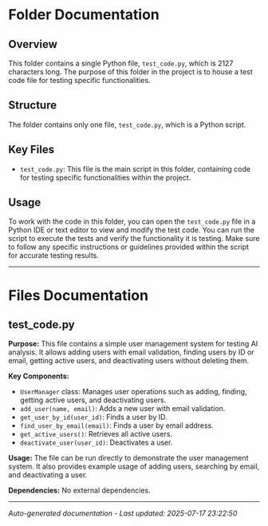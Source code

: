 # Folder Documentation

## Overview
This folder contains a single Python file, `test_code.py`, which is 2127 characters long. The purpose of this folder in the project is to house a test code file for testing specific functionalities.

## Structure
The folder contains only one file, `test_code.py`, which is a Python script.

## Key Files
- `test_code.py`: This file is the main script in this folder, containing code for testing specific functionalities within the project.

## Usage
To work with the code in this folder, you can open the `test_code.py` file in a Python IDE or text editor to view and modify the test code. You can run the script to execute the tests and verify the functionality it is testing. Make sure to follow any specific instructions or guidelines provided within the script for accurate testing results.

---

# Files Documentation

## test_code.py

**Purpose:** This file contains a simple user management system for testing AI analysis. It allows adding users with email validation, finding users by ID or email, getting active users, and deactivating users without deleting them.

**Key Components:**
- `UserManager` class: Manages user operations such as adding, finding, getting active users, and deactivating users.
- `add_user(name, email)`: Adds a new user with email validation.
- `get_user_by_id(user_id)`: Finds a user by ID.
- `find_user_by_email(email)`: Finds a user by email address.
- `get_active_users()`: Retrieves all active users.
- `deactivate_user(user_id)`: Deactivates a user.

**Usage:** The file can be run directly to demonstrate the user management system. It also provides example usage of adding users, searching by email, and deactivating a user.

**Dependencies:** No external dependencies.

---
*Auto-generated documentation - Last updated: 2025-07-17 23:22:50*
